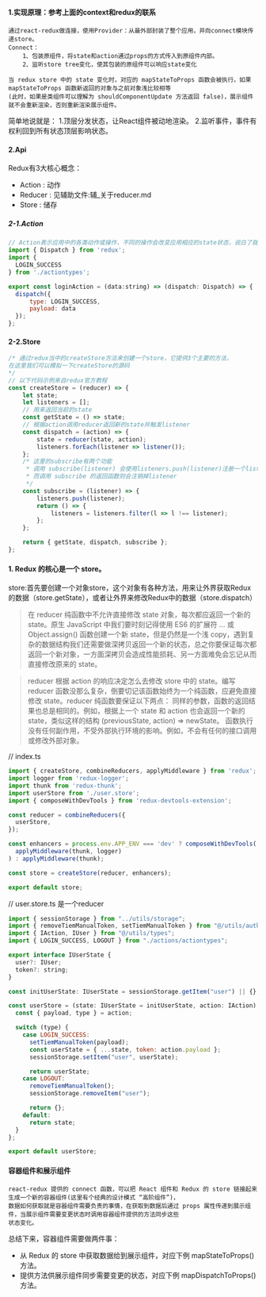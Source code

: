 #### 1.实现原理：参考上面的context和redux的联系
```
通过react-redux做连接，使用Provider：从最外部封装了整个应用，并向connect模块传递store。
Connect： 
    1、包装原组件，将state和action通过props的方式传入到原组件内部。
    2、监听store tree变化，使其包装的原组件可以响应state变化

当 redux store 中的 state 变化时，对应的 mapStateToProps 函数会被执行，如果 mapStateToProps 函数新返回的对象与之前对象浅比较相等
(此时，如果是类组件可以理解为 shouldComponentUpdate 方法返回 false)，展示组件就不会重新渲染，否则重新渲染展示组件。
```

简单地说就是：
1.顶层分发状态，让React组件被动地渲染。
2.监听事件，事件有权利回到所有状态顶层影响状态。

#### 2.Api
Redux有3大核心概念：
+ Action : 动作
+ Reducer : 见辅助文件:辅_关于reducer.md
+ Store : 储存

##### 2-1.Action
```javascript
// Action表示应用中的各类动作或操作，不同的操作会改变应用相应的state状态，说白了就是一个带type属性的对象
import { Dispatch } from 'redux';
import {
  LOGIN_SUCCESS
} from './actiontypes';

export const loginAction = (data:string) => (dispatch: Dispatch) => {
  dispatch({
      type: LOGIN_SUCCESS,
      payload: data
  });
};
```

#### 2-2.Store
```javascript
/* 通过redux当中的createStore方法来创建一个store，它提供3个主要的方法，
在这里我们可以模拟一下createStore的源码
*/
// 以下代码示例来自redux官方教程
const createStore = (reducer) => {
    let state;
    let listeners = [];
    // 用来返回当前的state
    const getState = () => state;
    // 根据action调用reducer返回新的state并触发listener
    const dispatch = (action) => {
        state = reducer(state, action);
        listeners.forEach(listener => listener());
    };
    /* 这里的subscribe有两个功能
     * 调用 subscribe(listener) 会使用listeners.push(listener)注册一个listener
     * 而调用 subscribe 的返回函数则会注销掉listener
     */
    const subscribe = (listener) => {
        listeners.push(listener);
        return () => {
            listeners = listeners.filter(l => l !== listener);
        };
    };

    return { getState, dispatch, subscribe };
};
```

#### 1. Redux 的核心是一个 store。
store:首先要创建一个对象store，这个对象有各种方法，用来让外界获取Redux的数据（store.getState），或者让外界来修改Redux中的数据（store.dispatch）
>在 reducer 纯函数中不允许直接修改 state 对象，每次都应返回一个新的 state。原生 JavaScript 中我们要时刻记得使用 ES6 的扩展符 ... 或 Object.assign() 函数创建一个新 state，但是仍然是一个浅 copy，遇到复杂的数据结构我们还需要做深拷贝返回一个新的状态，总之你要保证每次都返回一个新对象，一方面深拷贝会造成性能损耗、另一方面难免会忘记从而直接修改原来的 state。


> reducer 根据 action 的响应决定怎么去修改 store 中的 state。编写 reducer 函数没那么复杂，倒要切记该函数始终为一个纯函数，应避免直接修改 state。reducer 纯函数要保证以下两点：
同样的参数，函数的返回结果也总是相同的。例如，根据上一个 state 和 action 也会返回一个新的 state，类似这样的结构 (previousState, action) => newState。
函数执行没有任何副作用，不受外部执行环境的影响。例如，不会有任何的接口调用或修改外部对象。

// index.ts
```javascript
import { createStore, combineReducers, applyMiddleware } from 'redux';
import logger from 'redux-logger';
import thunk from 'redux-thunk';
import userStore from './user.store';
import { composeWithDevTools } from 'redux-devtools-extension';

const reducer = combineReducers({
  userStore,
});

const enhancers = process.env.APP_ENV === 'dev' ? composeWithDevTools(
  applyMiddleware(thunk, logger)
) : applyMiddleware(thunk);

const store = createStore(reducer, enhancers);

export default store;
```

// user.store.ts 是一个reducer
```javascript
import { sessionStorage } from "../utils/storage";
import { removeTiemManualToken, setTiemManualToken } from "@/utils/auth";
import { IAction, IUser } from "@/utils/types";
import { LOGIN_SUCCESS, LOGOUT } from "./actions/actiontypes";

export interface IUserState {
  user?: IUser;
  token?: string;
}

const initUserState: IUserState = sessionStorage.getItem("user") || {};

const userStore = (state: IUserState = initUserState, action: IAction) => {
  const { payload, type } = action;

  switch (type) {
    case LOGIN_SUCCESS:
      setTiemManualToken(payload);
      const userState = { ...state, token: action.payload };
      sessionStorage.setItem("user", userState);

      return userState;
    case LOGOUT:
      removeTiemManualToken();
      sessionStorage.removeItem("user");

      return {};
    default:
      return state;
  }
};

export default userStore;
```

#### 容器组件和展示组件
```
react-redux 提供的 connect 函数，可以把 React 组件和 Redux 的 store 链接起来生成一个新的容器组件(这里有个经典的设计模式 “高阶组件”)，
数据如何获取就是容器组件需要负责的事情，在获取到数据后通过 props 属性传递到展示组件，当展示组件需要变更状态时调用容器组件提供的方法同步这些
状态变化。
```
总结下来，容器组件需要做两件事： 
- 从 Redux 的 store 中获取数据给到展示组件，对应下例 mapStateToProps() 方法。
- 提供方法供展示组件同步需要变更的状态，对应下例 mapDispatchToProps() 方法。